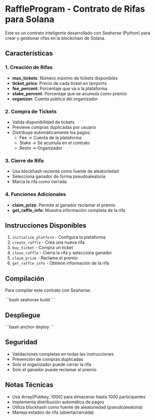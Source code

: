 # RaffleProgram - Contrato de Rifas para Solana

Este es un contrato inteligente desarrollado con Seahorse (Python) para crear y gestionar rifas en la blockchain de Solana.

## Características

### 1. Creación de Rifas
- **max_tickets**: Número máximo de tickets disponibles
- **ticket_price**: Precio de cada ticket en lamports
- **fee_percent**: Porcentaje que va a la plataforma
- **stake_percent**: Porcentaje que se acumula como premio
- **organizer**: Cuenta pública del organizador

### 2. Compra de Tickets
- Valida disponibilidad de tickets
- Previene compras duplicadas por usuario
- Distribuye automáticamente los pagos:
  - Fee → Cuenta de la plataforma
  - Stake → Se acumula en el contrato
  - Resto → Organizador

### 3. Cierre de Rifa
- Usa blockhash reciente como fuente de aleatoriedad
- Selecciona ganador de forma pseudoaleatoria
- Marca la rifa como cerrada

### 4. Funciones Adicionales
- **claim_prize**: Permite al ganador reclamar el premio
- **get_raffle_info**: Muestra información completa de la rifa

## Instrucciones Disponibles

1. `initialize_platform` - Configura la plataforma
2. `create_raffle` - Crea una nueva rifa
3. `buy_ticket` - Compra un ticket
4. `close_raffle` - Cierra la rifa y selecciona ganador
5. `claim_prize` - Reclama el premio
6. `get_raffle_info` - Obtiene información de la rifa

## Compilación

Para compilar este contrato con Seahorse:

\`\`\`bash
seahorse build
\`\`\`

## Despliegue

\`\`\`bash
anchor deploy
\`\`\`

## Seguridad

- Validaciones completas en todas las instrucciones
- Prevención de compras duplicadas
- Solo el organizador puede cerrar la rifa
- Solo el ganador puede reclamar el premio

## Notas Técnicas

- Usa Array[Pubkey, 1000] para almacenar hasta 1000 participantes
- Implementa distribución automática de pagos
- Utiliza blockhash como fuente de aleatoriedad (pseudoaleatoria)
- Maneja estados de rifa (abierta/cerrada)
